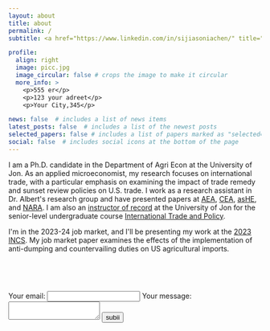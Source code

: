 ```yaml
---
layout: about
title: about
permalink: /
subtitle: <a href="https://www.linkedin.com/in/sijiasoniachen/" title="LinkedIn"><i class="fab fa-linkedin"></i></a> | <a href="mailto:sijia.chen@uconn.edu" title="sijia.chen@uconn.edu"><i class="fas fa-envelope"></i></a>

profile:
  align: right
  image: picc.jpg
  image_circular: false # crops the image to make it circular
  more_info: >
    <p>555 er</p>
    <p>123 your adreet</p>
    <p>Your City,345</p>

news: false  # includes a list of news items
latest_posts: false  # includes a list of the newest posts
selected_papers: false # includes a list of papers marked as "selected={true}"
social: false  # includes social icons at the bottom of the page
---
```


I am a Ph.D. candidate in the Department of Agri Econ at the University of Jon. As an applied microeconomist, my research focuses on international trade, with a particular emphasis on examining the impact of trade remedy and sunset review policies on U.S. trade. I work as a research assistant in Dr. Albert's research group and have presented papers at [AEA](https://www.aaea.org/UserFiles/file/am23-pro-v3-FINAL.pdf), [CEA](https://www.economics.ca/cpages/who-we-are), [asHE](https://ashecon.confex.com/ashecon/2023/meetingapp.cgi/Session/4772), and [NARA](https://web.cvent.com/event/7b55727c-b6dd-40cd-8844-95df17a095d6/summary). I am also an [instructor of record](https://catalog.uconn.edu/directory-of-courses/course/ARE/4476/) at the University of Jon for the senior-level undergraduate course [International Trade and Policy](/rec/teaching/).

I'm in the 2023-24 job market, and I'll be presenting my work at the [2023 INCS](https://iatrc.umn.edu/2023-iatrc-annual-meeting/). My job market paper examines the effects of the implementation of anti-dumping and countervailing duties on US agricultural imports.

<p>&nbsp;</p>
<p>&nbsp;</p>

<!-- <div id="contact">
        <h2>Get in Touch</h2>
        <div id="contact-form">
            <form action="https://formspree.io/f/moqorgbn" method="POST">
            <input type="hidden" name="_subject" value="Contact request from personal website" />
            <label for="name">Your Name:</label>
            <input type="text" id="name" name="name" required>
            <label for="email">Email</label>
            <input type="email" id="email" placeholder="Your email" name="email" required>
            <label for="message">Messages</label>
            <textarea id="message" placeholder="Type your message" name="message" rows="4" required></textarea>
            <input type="submit" value="Send">
          </form>
         </div>
    </div> 

<p>&nbsp;</p>


<div class="form-container">
    <form action="https://formspree.io/f/moqorgbn" method="POST">
        <label for="fname">First Name</label>
        <input type="text" id="fname" name="firstname" placeholder="Your name..">

        <label for="email">Email</label>
        <input type="email" id="email" name="email" placeholder="Your email..">

        <label for="message">Message</label>
        <textarea id="message" name="message" placeholder="Write something.." style="height:200px"></textarea>

        <input type="submit" value="Submit">
    </form>
</div> -->


<!-- modify this form HTML and place wherever you want your form -->
<form
  action="https://formspree.io/f/mjvqlndb"
  method="POST"
>
  <label>
    Your email:
    <input type="email" name="email">
  </label>
  <label>
    Your message:
    <textarea name="message"></textarea>
  </label>
  <!-- your other form fields go here -->
  <button type="submit">subii</button>
</form>